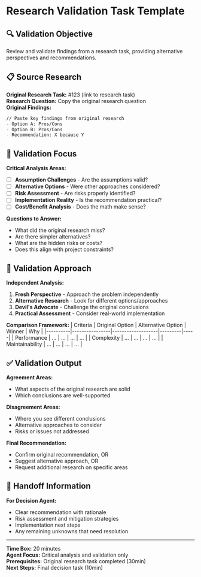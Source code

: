 # Research Validation Task Template

## 🔍 Validation Objective
Review and validate findings from a research task, providing alternative perspectives and recommendations.

## 📋 Source Research
**Original Research Task:** #123 (link to research task)  
**Research Question:** Copy the original research question  
**Original Findings:** 
```markdown
// Paste key findings from original research
- Option A: Pros/Cons
- Option B: Pros/Cons  
- Recommendation: X because Y
```

## 🎯 Validation Focus
**Critical Analysis Areas:**
- [ ] **Assumption Challenges** - Are the assumptions valid?
- [ ] **Alternative Options** - Were other approaches considered?
- [ ] **Risk Assessment** - Are risks properly identified?
- [ ] **Implementation Reality** - Is the recommendation practical?
- [ ] **Cost/Benefit Analysis** - Does the math make sense?

**Questions to Answer:**
- What did the original research miss?
- Are there simpler alternatives?
- What are the hidden risks or costs?
- Does this align with project constraints?

## 🔧 Validation Approach
**Independent Analysis:**
1. **Fresh Perspective** - Approach the problem independently
2. **Alternative Research** - Look for different options/approaches
3. **Devil's Advocate** - Challenge the original conclusions
4. **Practical Assessment** - Consider real-world implementation

**Comparison Framework:**
| Criteria | Original Option | Alternative Option | Winner | Why |
|----------|----------------|-------------------|---------|-----|
| Performance | ... | ... | ... | ... |
| Complexity | ... | ... | ... | ... |
| Maintainability | ... | ... | ... | ... |

## ✅ Validation Output
**Agreement Areas:**
- What aspects of the original research are solid
- Which conclusions are well-supported

**Disagreement Areas:**
- Where you see different conclusions
- Alternative approaches to consider
- Risks or issues not addressed

**Final Recommendation:**
- Confirm original recommendation, OR
- Suggest alternative approach, OR  
- Request additional research on specific areas

## 🔗 Handoff Information
**For Decision Agent:**
- Clear recommendation with rationale
- Risk assessment and mitigation strategies
- Implementation next steps
- Any remaining unknowns that need resolution

---
**Time Box:** 20 minutes  
**Agent Focus:** Critical analysis and validation only  
**Prerequisites:** Original research task completed (30min)  
**Next Steps:** Final decision task (10min)
